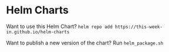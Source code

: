 # Helm Charts

Want to use this Helm Chart? `helm repo add https://this-week-in.github.io/helm-charts` 


Want to publish a new version of the chart? Run `helm_package.sh` 
